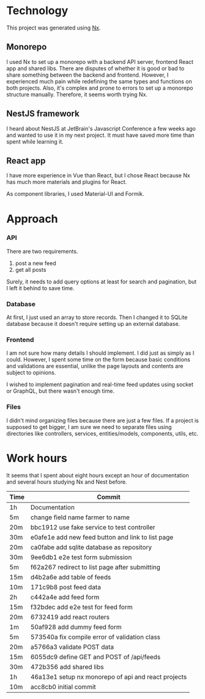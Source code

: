 # Technology

This project was generated using [Nx](https://nx.dev).

## Monorepo

I used Nx to set up a monorepo with a backend API server, frontend React app and shared libs. There are disputes of whether it is good or bad to share something between the backend and frontend. However, I experienced much pain while redefining the same types and functions on both projects. Also, it's complex and prone to errors to set up a monorepo structure manually. Therefore, it seems worth trying Nx.

## NestJS framework

I heard about NestJS at JetBrain's Javascript Conference a few weeks ago and wanted to use it in my next project. It must have saved more time than spent while learning it.

## React app

I have more experience in Vue than React, but I chose React because Nx has much more materials and plugins for React.

As component libraries, I used Material-UI and Formik.

# Approach

### API

There are two requirements.

1. post a new feed
1. get all posts

Surely, it needs to add query options at least for search and pagination, but I left it behind to save time.

### Database

At first, I just used an array to store records. Then I changed it to SQLite database because it doesn't require setting up an external database.

### Frontend

I am not sure how many details I should implement. I did just as simply as I could. However, I spent some time on the form because basic conditions and validations are essential, unlike the page layouts and contents are subject to opinions.

I wished to implement pagination and real-time feed updates using socket or GraphQL, but there wasn't enough time.

### Files

I didn't mind organizing files because there are just a few files. If a project is supposed to get bigger, I am sure we need to separate files using directories like controllers, services, entities/models, components, utils, etc.

# Work hours

It seems that I spent about eight hours except an hour of documentation and several hours studying Nx and Nest before.

| Time | Commit                                              |
| ---- | --------------------------------------------------- |
| 1h   | Documentation                                       |
| 5m   | change field name farmer to name                    |
| 20m  | bbc1912 use fake service to test controller         |
| 30m  | e0afe1e add new feed button and link to list page   |
| 20m  | ca0fabe add sqlite database as repository           |
| 30m  | 9ee6db1 e2e test form submission                    |
| 5m   | f62a267 redirect to list page after submitting      |
| 15m  | d4b2a6e add table of feeds                          |
| 10m  | 171c9b8 post feed data                              |
| 2h   | c442a4e add feed form                               |
| 15m  | f32bdec add e2e test for feed form                  |
| 20m  | 6732419 add react routers                           |
| 1m   | 50af928 add dummy feed form                         |
| 5m   | 573540a fix compile error of validation class       |
| 20m  | a5766a3 validate POST data                          |
| 15m  | 6055dc9 define GET and POST of /api/feeds           |
| 30m  | 472b356 add shared libs                             |
| 1h   | 46a13e1 setup nx monorepo of api and react projects |
| 10m  | acc8cb0 initial commit                              |
